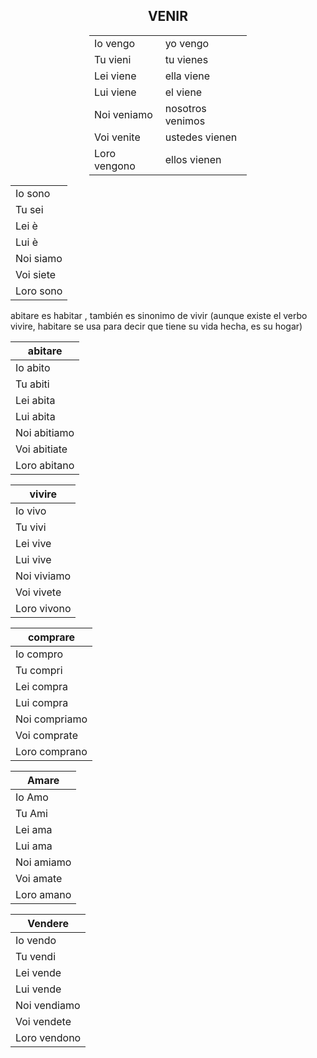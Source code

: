 
<h2 style="text-align:center;">VENIR</h2>

<div style="margin:auto;width:50%;">


|             |              |
|-------------|--------------|
| Io vengo    | yo vengo     |
| Tu vieni    | tu vienes    |
| Lei viene   | ella viene   |
| Lui viene   | el viene     |
| Noi veniamo | nosotros venimos |
| Voi venite  | ustedes vienen   |
| Loro vengono | ellos vienen |

</div>

|             | 
|-------------|
| Io sono   |
| Tu sei    |
| Lei è  | 
| Lui è   | 
| Noi siamo | 
| Voi siete  | 
| Loro sono | 


abitare es habitar , también es sinonimo de vivir (aunque existe el verbo vivire, habitare se usa para decir que tiene su vida hecha, es su hogar)

|  abitare    | 
|-------------|
| Io abito   |
| Tu abiti    |
| Lei abita  | 
| Lui abita   | 
| Noi abitiamo | 
| Voi abitiate  | 
| Loro abitano | 


|  vivire    | 
|-------------|
| Io vivo  |
| Tu vivi   |
| Lei vive  | 
| Lui vive  | 
| Noi viviamo | 
| Voi vivete  | 
| Loro vivono | 


|  comprare   | 
|-------------|
| Io compro  |
| Tu compri   |
| Lei compra  | 
| Lui compra  | 
| Noi compriamo | 
| Voi comprate  | 
| Loro comprano | 

|  Amare  | 
|-------------|
| Io Amo |
| Tu Ami |
| Lei ama  | 
| Lui ama  | 
| Noi amiamo | 
| Voi amate  | 
| Loro amano | 


|  Vendere  | 
|-------------|
| Io vendo |
| Tu vendi |
| Lei vende  | 
| Lui vende  | 
| Noi vendiamo | 
| Voi vendete | 
| Loro vendono | 
